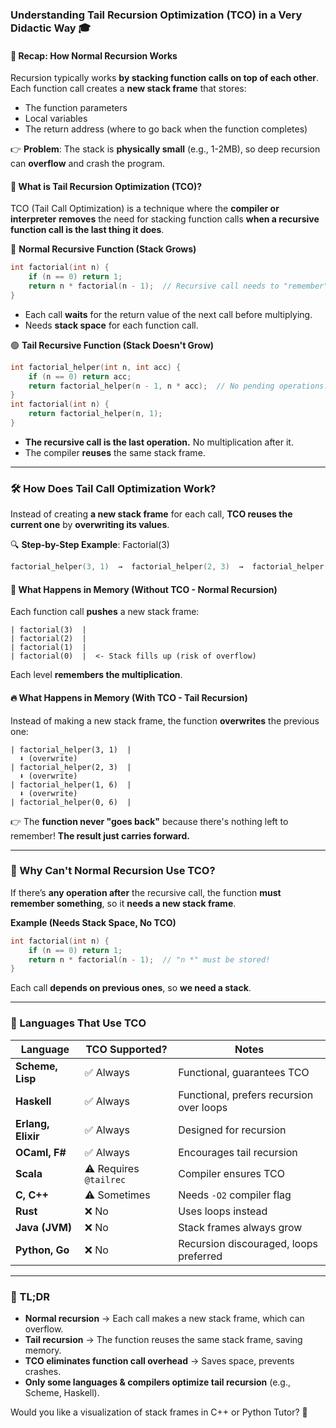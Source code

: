### **Understanding Tail Recursion Optimization (TCO) in a Very Didactic Way** 🎓

#### **📌 Recap: How Normal Recursion Works**
Recursion typically works **by stacking function calls on top of each other**. Each function call creates a **new stack frame** that stores:
- The function parameters
- Local variables
- The return address (where to go back when the function completes)

👉 **Problem**: The stack is **physically small** (e.g., 1-2MB), so deep recursion can **overflow** and crash the program.

#### **🚀 What is Tail Recursion Optimization (TCO)?**
TCO (Tail Call Optimization) is a technique where the **compiler or interpreter** **removes** the need for stacking function calls **when a recursive function call is the last thing it does**.

🔴 **Normal Recursive Function (Stack Grows)**
```c
int factorial(int n) {
    if (n == 0) return 1;
    return n * factorial(n - 1);  // Recursive call needs to "remember" n
}
```
- Each call **waits** for the return value of the next call before multiplying.
- Needs **stack space** for each function call.

🟢 **Tail Recursive Function (Stack Doesn't Grow)**
```c
int factorial_helper(int n, int acc) {
    if (n == 0) return acc;
    return factorial_helper(n - 1, n * acc);  // No pending operations!
}
int factorial(int n) {
    return factorial_helper(n, 1);
}
```
- **The recursive call is the last operation.** No multiplication after it.
- The compiler **reuses** the same stack frame.

---

### **🛠 How Does Tail Call Optimization Work?**
Instead of creating **a new stack frame** for each call, **TCO reuses the current one** by **overwriting its values**.

🔍 **Step-by-Step Example**: Factorial(3)
```c
factorial_helper(3, 1)  →  factorial_helper(2, 3)  →  factorial_helper(1, 6)  →  factorial_helper(0, 6)  → return 6
```

#### **🔄 What Happens in Memory (Without TCO - Normal Recursion)**
Each function call **pushes** a new stack frame:
```
| factorial(3)  |
| factorial(2)  |
| factorial(1)  |
| factorial(0)  |  <- Stack fills up (risk of overflow)
```
Each level **remembers the multiplication**.

#### **🔥 What Happens in Memory (With TCO - Tail Recursion)**
Instead of making a new stack frame, the function **overwrites** the previous one:
```
| factorial_helper(3, 1)  |
  ⬇ (overwrite)
| factorial_helper(2, 3)  |
  ⬇ (overwrite)
| factorial_helper(1, 6)  |
  ⬇ (overwrite)
| factorial_helper(0, 6)  |
```
👉 The **function never "goes back"** because there's nothing left to remember! **The result just carries forward.**

---

### **🤔 Why Can't Normal Recursion Use TCO?**
If there’s **any operation after** the recursive call, the function **must remember something**, so it **needs a new stack frame**.

**Example (Needs Stack Space, No TCO)**
```c
int factorial(int n) {
    if (n == 0) return 1;
    return n * factorial(n - 1);  // "n *" must be stored!
}
```
Each call **depends on previous ones**, so **we need a stack**.

---

### **🚀 Languages That Use TCO**
| **Language**    | **TCO Supported?** | **Notes** |
|---------------|----------------|----------------|
| **Scheme, Lisp** | ✅ Always | Functional, guarantees TCO |
| **Haskell** | ✅ Always | Functional, prefers recursion over loops |
| **Erlang, Elixir** | ✅ Always | Designed for recursion |
| **OCaml, F#** | ✅ Always | Encourages tail recursion |
| **Scala** | ⚠️ Requires `@tailrec` | Compiler ensures TCO |
| **C, C++** | ⚠️ Sometimes | Needs `-O2` compiler flag |
| **Rust** | ❌ No | Uses loops instead |
| **Java (JVM)** | ❌ No | Stack frames always grow |
| **Python, Go** | ❌ No | Recursion discouraged, loops preferred |

---

### **🔎 TL;DR**
- **Normal recursion** → Each call makes a new stack frame, which can overflow.
- **Tail recursion** → The function reuses the same stack frame, saving memory.
- **TCO eliminates function call overhead** → Saves space, prevents crashes.
- **Only some languages & compilers optimize tail recursion** (e.g., Scheme, Haskell).

Would you like a visualization of stack frames in C++ or Python Tutor? 🚀
